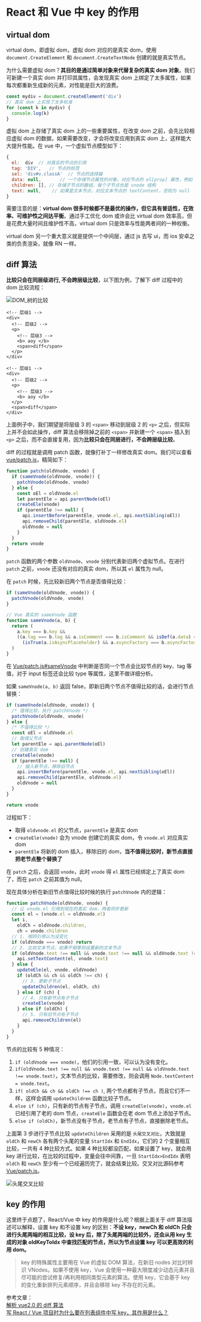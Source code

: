 # React 和 Vue 中 key 的作用

## virtual dom

virtual dom，即虚拟 dom，虚拟 dom 对应的是真实 dom，使用 `document.CreateElement` 和 `document.CreateTextNode` 创建的就是真实节点。

为什么需要虚拟 dom？**其目的是通过简单对象来代替复杂的真实 dom 对象**。我们可新建一个真实 dom 并打印其属性，会发现真实 dom 上绑定了太多属性，如果每次都重新生成新的元素，对性能是巨大的浪费。

```javascript
const mydiv = document.createElement('div')
// 真实 dom 上实现了太多标准
for (const k in mydiv) {
  console.log(k)
}
```

虚拟 dom 上存储了真实 dom 上的一些重要属性，在改变 dom 之前，会先比较相应虚拟 dom 的数据，如果需要改变，才会将改变应用到真实 dom 上，这样能大大提升性能。在 vue 中，一个虚拟节点模型如下：

```javascript
{
  el:  div  // 对真实的节点的引用
  tag: 'DIV',   // 节点的标签
  sel: 'div#v.classA'  // 节点的选择器
  data: null,       // 一个存储节点属性的对象，对应节点的 el[prop] 属性，例如 onclick , style
  children: [], // 存储子节点的数组，每个子节点也是 vnode 结构
  text: null,    // 如果是文本节点，对应文本节点的 textContent，否则为 null
}
```

需要注意的是：**virtual dom 很多时候都不是最优的操作，但它具有普适性，在效率、可维护性之间达平衡**。通过手工优化 dom 或许会比 virtual dom 效率高，但是花费大量时间且维护性不高，virtual dom 只是效率与性能两者间的一种权衡。

virtual dom 另一个重大意义就是提供一个中间层，通过 js 去写 ui，而 ios 安卓之类的负责渲染，就像 RN 一样。

## diff 算法

**比较只会在同层级进行, 不会跨层级比较**，以下图为例，了解下 diff 过程中的 dom 比较流程：

![DOM_树的比较](/IMAGES/2019/React-和-Vue-中-key-的作用/key-DOM树的比较.jpg)

```markup
<!-- 层级1 -->
<div>
  <!-- 层级2 -->
  <p>
    <!-- 层级3 -->
    <b> aoy </b>
    <span>diff</span>
  </p>
</div>

<!-- 层级1 -->
<div>
  <!-- 层级2 -->
  <p>
    <!-- 层级3 -->
    <b> aoy </b>
  </p>
  <span>diff</span>
</div>
```

上面例子中，我们期望是将层级 3 的 `<span>` 移动到层级 2 的 `<p>` 之后，但实际上并不会如此操作，diff 算法会移除掉之前的 `<span>` 并新建一个 `<span>` 插入到 `<p>` 之后，而不会直接复用，因为**比较只会在同层进行，不会跨层级比较**。

diff 的过程就是调用 patch 函数，就像打补丁一样修改真实 dom。我们可以查看 [vue/patch.js](https://github.com/vuejs/vue/blob/dev/src/core/vdom/patch.js#L715)，精简如下：

```javascript
function patch(oldVnode, vnode) {
  if (sameVnode(oldVnode, vnode)) {
    patchVnode(oldVnode, vnode)
  } else {
    const oEl = oldVnode.el
    let parentEle = api.parentNode(oEl)
    createEle(vnode)
    if (parentEle !== null) {
      api.insertBefore(parentEle, vnode.el, api.nextSibling(oEl))
      api.removeChild(parentEle, oldVnode.el)
      oldVnode = null
    }
  }
  return vnode
}
```

`patch` 函数的两个参数 `oldVnode`、`vnode` 分别代表新旧两个虚拟节点。在进行 `patch` 之前，`vnode` 还没有对应的真实 dom，所以其 `el` 属性为 null。

在 `patch` 时候，先比较新旧两个节点是否值得比较：

```javascript
if (sameVnode(oldVnode, vnode)) {
  patchVnode(oldVnode, vnode)
}

// Vue 真实的 sameVnode 函数
function sameVnode(a, b) {
  return (
    a.key === b.key &&
    ((a.tag === b.tag && a.isComment === b.isComment && isDef(a.data) === isDef(b.data) && sameInputType(a, b)) ||
      (isTrue(a.isAsyncPlaceholder) && a.asyncFactory === b.asyncFactory && isUndef(b.asyncFactory.error)))
  )
}
```

在 [Vue/patch.js\#sameVnode](https://github.com/vuejs/vue/blob/dev/src/core/vdom/patch.js#L35) 中判断是否同一个节点会比较节点的 key、tag 等值，对于 input 标签还会比较 type 等属性，这里不做详细分析。

如果 `sameVnode(a, b)` 返回 false，即新旧两个节点不值得比较的话，会进行节点替换：

```javascript
if (sameVnode(oldVnode, vnode)) {
  /* 值得比较，执行 patchVnode */
  patchVnode(oldVnode, vnode)
} else {
  /* 不值得比较 */
  const oEl = oldVnode.el
  // 取得父节点
  let parentEle = api.parentNode(oEl)
  // 创建真实 dom
  createEle(vnode)
  if (parentEle !== null) {
    // 插入新节点，移除旧节点
    api.insertBefore(parentEle, vnode.el, api.nextSibling(oEl))
    api.removeChild(parentEle, oldVnode.el)
    oldVnode = null
  }
}

return vnode
```

过程如下：

- 取得 `oldvnode.el` 的父节点，`parentEle` 是真实 dom
- `createEle(vnode)` 会为 vnode 创建它的真实 dom，令 `vnode.el` 对应真实 dom
- `parentEle` 将新的 dom 插入，移除旧的 dom，**当不值得比较时，新节点直接把老节点整个替换了**

在 `patch` 之后，会返回 `vnode`，此时 `vnode` 得 `el` 属性已经绑定上了真实 dom 了，而在 `patch` 之前其值为 null。

现在具体分析在新旧节点值得比较时候的执行 `patchVnode` 内的逻辑：

```javascript
function patchVnode(oldVnode, vnode) {
  // 让 vnode.el 引用到现在的真实 dom，两者同步更新
  const el = (vnode.el = oldVnode.el)
  let i,
    oldCh = oldVnode.children,
    ch = vnode.children
  // 1. 相同引用认为没变化
  if (oldVnode === vnode) return
  // 2. 比较文本节点，如果不相等则设置新的文本节点
  if (oldVnode.text !== null && vnode.text !== null && oldVnode.text !== vnode.text) {
    api.setTextContent(el, vnode.text)
  } else {
    updateEle(el, vnode, oldVnode)
    if (oldCh && ch && oldCh !== ch) {
      // 3. 更新子节点
      updateChildren(el, oldCh, ch)
    } else if (ch) {
      // 4. 只有新节点有子节点
      createEle(vnode)
    } else if (oldCh) {
      // 5. 只有旧节点有子节点
      api.removeChildren(el)
    }
  }
}
```

节点的比较有 5 种情况：

1. `if (oldVnode === vnode)`，他们的引用一致，可以认为没有变化。
2. `if(oldVnode.text !== null && vnode.text !== null && oldVnode.text !== vnode.text)`，文本节点的比较，需要修改，则会调用 `Node.textContent = vnode.text`。
3. `if( oldCh && ch && oldCh !== ch )`, 两个节点都有子节点，而且它们不一样，这样会调用 `updateChildren` 函数比较子节点。
4. `else if (ch)`，只有新的节点有子节点，调用 `createEle(vnode)`，`vnode.el` 已经引用了老的 dom 节点，`createEle` 函数会在老 dom 节点上添加子节点。
5. `else if (oldCh)`，新节点没有子节点，老节点有子节点，直接删除老节点。

上面第 3 步进行子节点比较 `updateChildren` 采用的是 `头尾交叉对比`，大致就是 `oldCh` 和 `newCh` 各有两个头尾的变量 `StartIdx` 和 `EndIdx`，它们的 2 个变量相互比较，一共有 4 种比较方式。如果 4 种比较都没匹配，如果设置了 key，就会用 key 进行比较，在比较的过程中，变量会往中间靠，一旦 `StartIdx>EndIdx` 表明 `oldCh` 和 `newCh` 至少有一个已经遍历完了，就会结束比较。交叉对比源码参考 [Vue/patch.js](https://github.com/vuejs/vue/blob/dev/src/core/vdom/patch.js#L424)。

![头尾交叉比较](/IMAGES/2019/React-和-Vue-中-key-的作用/key-diff2.png)

## key 的作用

这里终于点题了，React/Vue 中 key 的作用是什么呢？根据上面关于 diff 算法描述可以解释，设置 key 和不设置 key 的区别：**不设 key，newCh 和 oldCh 只会进行头尾两端的相互比较，设 key 后，除了头尾两端的比较外，还会从用 key 生成的对象 oldKeyToIdx 中查找匹配的节点，所以为节点设置 key 可以更高效的利用 dom。**

> key 的特殊属性主要用在 Vue 的虚拟 DOM 算法，在新旧 nodes 对比时辨识 VNodes。如果不使用 key，Vue 会使用一种最大限度减少动态元素并且尽可能的尝试修复/再利用相同类型元素的算法。使用 key，它会基于 key 的变化重新排列元素顺序，并且会移除 key 不存在的元素。

参考文章：  
[解析 vue2.0 的 diff 算法](https://github.com/aooy/blog/issues/2)  
[写 React / Vue 项目时为什么要在列表组件中写 key，其作用是什么？](https://github.com/Advanced-Frontend/Daily-Interview-Question/issues/1)
